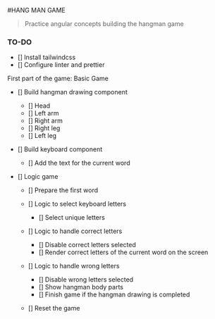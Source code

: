 #HANG MAN GAME

> Practice angular concepts building the hangman game

### TO-DO

- [] Install tailwindcss
- [] Configure linter and prettier

First part of the game: Basic Game

- [] Build hangman drawing component
  - [] Head
  - [] Left arm
  - [] Right arm
  - [] Right leg
  - [] Left leg
- [] Build keyboard component
  - [] Add the text for the current word
- [] Logic game

  - [] Prepare the first word
  - [] Logic to select keyboard letters
    - [] Select unique letters
  - [] Logic to handle correct letters

    - [] Disable correct letters selected
    - [] Render correct letters of the current word on the screen

  - [] Logic to handle wrong letters

    - [] Disable wrong letters selected
    - [] Show hangman body parts
    - [] Finish game if the hangman drawing is completed

  - [] Reset the game
